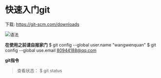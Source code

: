 # 快速入门git

下载: https://git-scm.com/downloads

![语法](https://github.com/wangwenquan1234/move-in-github//blob/master/img/01.png)


**在使用之前请自报家门**
$ git config --global user.name "wangwenquan"
$ git config --global use.email 80944188@qq.com

**git指令**
> 查看状态： $ git status
